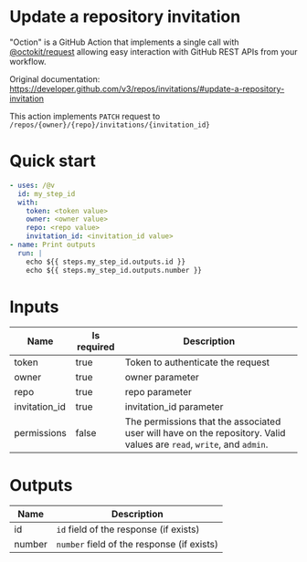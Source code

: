 # Update a repository invitation

"Oction" is a GitHub Action that implements a single call with 
[@octokit/request](https://www.npmjs.com/package/@octokit/request)
allowing easy interaction with GitHub REST APIs from your workflow.

Original documentation: https://developer.github.com/v3/repos/invitations/#update-a-repository-invitation

This action implements `PATCH` request to `/repos/{owner}/{repo}/invitations/{invitation_id}`


# Quick start

```yaml
- uses: /@v
  id: my_step_id
  with:
    token: <token value>
    owner: <owner value>
    repo: <repo value>
    invitation_id: <invitation_id value>
- name: Print outputs
  run: |
    echo ${{ steps.my_step_id.outputs.id }}
    echo ${{ steps.my_step_id.outputs.number }}
```


# Inputs

| Name | Is required | Description |
|---|---|---|
|token|true|Token to authenticate the request
|owner|true|owner parameter
|repo|true|repo parameter
|invitation_id|true|invitation_id parameter
|permissions|false|The permissions that the associated user will have on the repository. Valid values are `read`, `write`, and `admin`.

# Outputs

| Name | Description |
|---|---|
|id|`id` field of the response (if exists)|
|number|`number` field of the response (if exists)|

